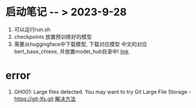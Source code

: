 # 启动笔记 -- > 2023-9-28
1. 可以运行run.sh
2. checkpoints 放置预训练好的模型  
3. 需要从huggingface中下载模型, 下载对应模型 中文的对应bert_base_chiese, 并放置model_hub目录中!
[link](https://huggingface.co/bert-base-chinese/tree/main)

# error
1. GH001: Large files detected. You may want to try Git Large File Storage - https://git-lfs.git
[解决方法](https://blog.csdn.net/qq_39564555/article/details/100051051)